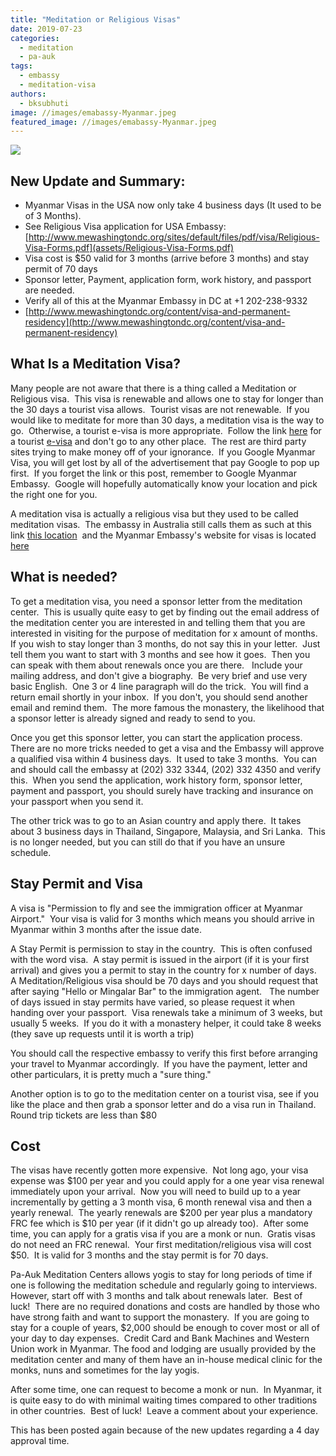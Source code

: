 ```yaml
---
title: "Meditation or Religious Visas"
date: 2019-07-23
categories: 
  - meditation
  - pa-auk
tags: 
  - embassy
  - meditation-visa
authors: 
  - bksubhuti
image: //images/emabassy-Myanmar.jpeg
featured_image: //images/emabassy-Myanmar.jpeg
---
```


[![](/images/emabassy-Myanmar.jpeg)](https://subhuti.withmetta.net/wp-content/uploads/2018/05/emabassy-Myanmar.jpeg)

## New Update and Summary:

- Myanmar Visas in the USA now only take 4 business days (It used to be of 3 Months).
- See Religious Visa application for USA Embassy:  [http://www.mewashingtondc.org/sites/default/files/pdf/visa/Religious-Visa-Forms.pdf](assets/Religious-Visa-Forms.pdf)
- Visa cost is $50 valid for 3 months (arrive before 3 months) and stay permit of 70 days
- Sponsor letter, Payment, application form, work history, and passport are needed.
- Verify all of this at the Myanmar Embassy in DC at +1 202-238-9332
- [http://www.mewashingtondc.org/content/visa-and-permanent-residency](http://www.mewashingtondc.org/content/visa-and-permanent-residency)

## What Is a Meditation Visa?

Many people are not aware that there is a thing called a Meditation or Religious visa.  This visa is renewable and allows one to stay for longer than the 30 days a tourist visa allows.  Tourist visas are not renewable.  If you would like to meditate for more than 30 days, a meditation visa is the way to go.  Otherwise, a tourist e-visa is more appropriate.  Follow the link [here](https://evisa.moip.gov.mm) for a tourist [e-visa](https://evisa.moip.gov.mm) and don't go to any other place.  The rest are third party sites trying to make money off of your ignorance.  If you Google Myanmar Visa, you will get lost by all of the advertisement that pay Google to pop up first.  If you forget the link or this post, remember to Google Myanmar Embassy.  Google will hopefully automatically know your location and pick the right one for you.

A meditation visa is actually a religious visa but they used to be called meditation visas.  The embassy in Australia still calls them as such at this link [this location](assets/Religious-Visa-Forms.pdf)  and the Myanmar Embassy's website for visas is located [here](http://www.mewashingtondc.org/content/visa-and-permanent-residency)

## What is needed?

To get a meditation visa, you need a sponsor letter from the meditation center.  This is usually quite easy to get by finding out the email address of the meditation center you are interested in and telling them that you are interested in visiting for the purpose of meditation for x amount of months.  If you wish to stay longer than 3 months, do not say this in your letter.  Just tell them you want to start with 3 months and see how it goes.  Then you can speak with them about renewals once you are there.   Include your mailing address, and don't give a biography.  Be very brief and use very basic English.  One 3 or 4 line paragraph will do the trick.  You will find a return email shortly in your inbox.  If you don't, you should send another email and remind them.  The more famous the monastery, the likelihood that a sponsor letter is already signed and ready to send to you.

Once you get this sponsor letter, you can start the application process.  There are no more tricks needed to get a visa and the Embassy will approve a qualified visa within 4 business days.  It used to take 3 months.  You can  and should call the embassy at (202) 332 3344, (202) 332 4350 and verify this.  When you send the application, work history form, sponsor letter, payment and passport, you should surely have tracking and insurance on your passport when you send it.

The other trick was to go to an Asian country and apply there.  It takes about 3 business days in Thailand, Singapore, Malaysia, and Sri Lanka.  This is no longer needed, but you can still do that if you have an unsure schedule.

## Stay Permit and Visa

A visa is "Permission to fly and see the immigration officer at Myanmar Airport."  Your visa is valid for 3 months which means you should arrive in Myanmar within 3 months after the issue date.

A Stay Permit is permission to stay in the country.  This is often confused with the word visa.  A stay permit is issued in the airport (if it is your first arrival) and gives you a permit to stay in the country for x number of days.  A Meditation/Religious visa should be 70 days and you should request that after saying "Hello or Mingalar Bar" to the immigration agent.   The number of days issued in stay permits have varied, so please request it when handing over your passport.  Visa renewals take a minimum of 3 weeks, but usually 5 weeks.  If you do it with a monastery helper, it could take 8 weeks (they save up requests until it is worth a trip)

You should call the respective embassy to verify this first before arranging your travel to Myanmar accordingly.  If you have the payment, letter and other particulars, it is pretty much a "sure thing."

Another option is to go to the meditation center on a tourist visa, see if you like the place and then grab a sponsor letter and do a visa run in Thailand.  Round trip tickets are less than $80

## **Cost**

The visas have recently gotten more expensive.  Not long ago, your visa expense was $100 per year and you could apply for a one year visa renewal immediately upon your arrival.  Now you will need to build up to a year incrementally by getting a 3 month visa, 6 month renewal visa and then a yearly renewal.  The yearly renewals are $200 per year plus a mandatory FRC fee which is $10 per year (if it didn't go up already too).  After some time, you can apply for a gratis visa if you are a monk or nun.  Gratis visas do not need an FRC renewal.  Your first meditation/religious visa will cost $50.  It is valid for 3 months and the stay permit is for 70 days.

Pa-Auk Meditation Centers allows yogis to stay for long periods of time if one is following the meditation schedule and regularly going to interviews.  However, start off with 3 months and talk about renewals later.  Best of luck!  There are no required donations and costs are handled by those who have strong faith and want to support the monastery.  If you are going to stay for a couple of years, $2,000 should be enough to cover most or all of your day to day expenses.  Credit Card and Bank Machines and Western Union work in Myanmar. The food and lodging are usually provided by the meditation center and many of them have an in-house medical clinic for the monks, nuns and sometimes for the lay yogis.

After some time, one can request to become a monk or nun.  In Myanmar, it is quite easy to do with minimal waiting times compared to other traditions in other countries.  Best of luck!  Leave a comment about your experience.

This has been posted again because of the new updates regarding a 4 day approval time.